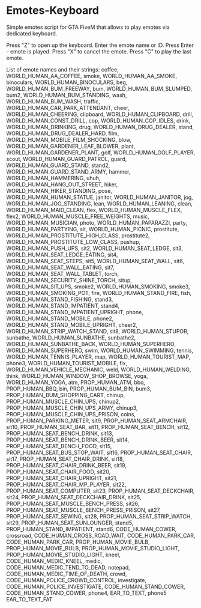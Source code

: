 # Emotes-Keyboard
Simple emotes script for GTA FiveM that allows to play emotes via dedicated keyboard.

Press "Z" to open up the keyboard.
Enter the emote name or ID.
Press Enter - emote is played.
Press "X" to cancel the emote.
Press "C" to play the last emote.

List of emote names and their strings:
coffee,	WORLD_HUMAN_AA_COFFEE,
smoke,	WORLD_HUMAN_AA_SMOKE,
binoculars,	WORLD_HUMAN_BINOCULARS,
beg,	WORLD_HUMAN_BUM_FREEWAY,
bum,	WORLD_HUMAN_BUM_SLUMPED,
bum2,	WORLD_HUMAN_BUM_STANDING,
wash,	WORLD_HUMAN_BUM_WASH,
traffic,	WORLD_HUMAN_CAR_PARK_ATTENDANT,
cheer,	WORLD_HUMAN_CHEERING,
clipboard,	WORLD_HUMAN_CLIPBOARD,
drill,	WORLD_HUMAN_CONST_DRILL,
cop,	WORLD_HUMAN_COP_IDLES,
drink,	WORLD_HUMAN_DRINKING,
drug,	WORLD_HUMAN_DRUG_DEALER,
stand,	WORLD_HUMAN_DRUG_DEALER_HARD,
film,	WORLD_HUMAN_MOBILE_FILM_SHOCKING,
blow,	WORLD_HUMAN_GARDENER_LEAF_BLOWER,
plant,	WORLD_HUMAN_GARDENER_PLANT,
golf,	WORLD_HUMAN_GOLF_PLAYER,
scout,	WORLD_HUMAN_GUARD_PATROL,
guard,	WORLD_HUMAN_GUARD_STAND,
stand2,	WORLD_HUMAN_GUARD_STAND_ARMY,
hammer,	WORLD_HUMAN_HAMMERING,
uhuh,	WORLD_HUMAN_HANG_OUT_STREET,
hiker,	WORLD_HUMAN_HIKER_STANDING,
pose,	WORLD_HUMAN_HUMAN_STATUE,
janitor,	WORLD_HUMAN_JANITOR,
jog,	WORLD_HUMAN_JOG_STANDING,
lean,	WORLD_HUMAN_LEANING,
clean,	WORLD_HUMAN_MAID_CLEAN,
flex,	WORLD_HUMAN_MUSCLE_FLEX,
flex2,	WORLD_HUMAN_MUSCLE_FREE_WEIGHTS,
music,	WORLD_HUMAN_MUSICIAN,
photo,	WORLD_HUMAN_PAPARAZZI,
party,	WORLD_HUMAN_PARTYING,
sit,	WORLD_HUMAN_PICNIC,
prostitute,	WORLD_HUMAN_PROSTITUTE_HIGH_CLASS,
prostitute2,	WORLD_HUMAN_PROSTITUTE_LOW_CLASS,
pushup,	WORLD_HUMAN_PUSH_UPS,
sit2,	WORLD_HUMAN_SEAT_LEDGE,
sit3,	WORLD_HUMAN_SEAT_LEDGE_EATING,
sit4,	WORLD_HUMAN_SEAT_STEPS,
sit5,	WORLD_HUMAN_SEAT_WALL,
sit6,	WORLD_HUMAN_SEAT_WALL_EATING,
sit7,	WORLD_HUMAN_SEAT_WALL_TABLET,
torch,	WORLD_HUMAN_SECURITY_SHINE_TORCH,
situp,	WORLD_HUMAN_SIT_UPS,
smoke2,	WORLD_HUMAN_SMOKING,
smoke3,	WORLD_HUMAN_SMOKING_POT,
fire,	WORLD_HUMAN_STAND_FIRE,
fish,	WORLD_HUMAN_STAND_FISHING,
stand3,	WORLD_HUMAN_STAND_IMPATIENT,
stand4,	WORLD_HUMAN_STAND_IMPATIENT_UPRIGHT,
phone,	WORLD_HUMAN_STAND_MOBILE,
phone2,	WORLD_HUMAN_STAND_MOBILE_UPRIGHT,
cheer2,	WORLD_HUMAN_STRIP_WATCH_STAND,
sit8,	WORLD_HUMAN_STUPOR,
sunbathe,	WORLD_HUMAN_SUNBATHE,
sunbathe2,	WORLD_HUMAN_SUNBATHE_BACK,
WORLD_HUMAN_SUPERHERO,	WORLD_HUMAN_SUPERHERO,
swim,	WORLD_HUMAN_SWIMMING,
tennis,	WORLD_HUMAN_TENNIS_PLAYER,
map,	WORLD_HUMAN_TOURIST_MAP,
phone3,	WORLD_HUMAN_TOURIST_MOBILE,
fix,	WORLD_HUMAN_VEHICLE_MECHANIC,
weld,	WORLD_HUMAN_WELDING,
think,	WORLD_HUMAN_WINDOW_SHOP_BROWSE,
yoga,	WORLD_HUMAN_YOGA,
atm,	PROP_HUMAN_ATM,
bbq,	PROP_HUMAN_BBQ,
bin,	PROP_HUMAN_BUM_BIN,
bum3,	PROP_HUMAN_BUM_SHOPPING_CART,
chinup,	PROP_HUMAN_MUSCLE_CHIN_UPS,
chinup2,	PROP_HUMAN_MUSCLE_CHIN_UPS_ARMY,
chinup3,	PROP_HUMAN_MUSCLE_CHIN_UPS_PRISON,
coins,	PROP_HUMAN_PARKING_METER,
sit9,	PROP_HUMAN_SEAT_ARMCHAIR,
sit10,	PROP_HUMAN_SEAT_BAR,
sit11,	PROP_HUMAN_SEAT_BENCH,
sit12,	PROP_HUMAN_SEAT_BENCH_DRINK,
sit13,	PROP_HUMAN_SEAT_BENCH_DRINK_BEER,
sit14,	PROP_HUMAN_SEAT_BENCH_FOOD,
sit15,	PROP_HUMAN_SEAT_BUS_STOP_WAIT,
sit16,	PROP_HUMAN_SEAT_CHAIR,
sit17,	PROP_HUMAN_SEAT_CHAIR_DRINK,
sit18,	PROP_HUMAN_SEAT_CHAIR_DRINK_BEER,
sit19,	PROP_HUMAN_SEAT_CHAIR_FOOD,
sit20,	PROP_HUMAN_SEAT_CHAIR_UPRIGHT,
sit21,	PROP_HUMAN_SEAT_CHAIR_MP_PLAYER,
sit22,	PROP_HUMAN_SEAT_COMPUTER,
sit23,	PROP_HUMAN_SEAT_DECKCHAIR,
sit24,	PROP_HUMAN_SEAT_DECKCHAIR_DRINK,
sit25,	PROP_HUMAN_SEAT_MUSCLE_BENCH_PRESS,
sit26,	PROP_HUMAN_SEAT_MUSCLE_BENCH_PRESS_PRISON,
sit27,	PROP_HUMAN_SEAT_SEWING,
sit28,	PROP_HUMAN_SEAT_STRIP_WATCH,
sit29,	PROP_HUMAN_SEAT_SUNLOUNGER,
stand5,	PROP_HUMAN_STAND_IMPATIENT,
stand6,	CODE_HUMAN_COWER,
crossroad,	CODE_HUMAN_CROSS_ROAD_WAIT,
CODE_HUMAN_PARK_CAR,	CODE_HUMAN_PARK_CAR,
PROP_HUMAN_MOVIE_BULB,	PROP_HUMAN_MOVIE_BULB,
PROP_HUMAN_MOVIE_STUDIO_LIGHT,	PROP_HUMAN_MOVIE_STUDIO_LIGHT,
kneel,	CODE_HUMAN_MEDIC_KNEEL,
medic,	CODE_HUMAN_MEDIC_TEND_TO_DEAD,
notepad,	CODE_HUMAN_MEDIC_TIME_OF_DEATH,
crowd,	CODE_HUMAN_POLICE_CROWD_CONTROL,
investigate,	CODE_HUMAN_POLICE_INVESTIGATE,
CODE_HUMAN_STAND_COWER,	CODE_HUMAN_STAND_COWER,
phone4,	EAR_TO_TEXT,
phone5	EAR_TO_TEXT_FAT
